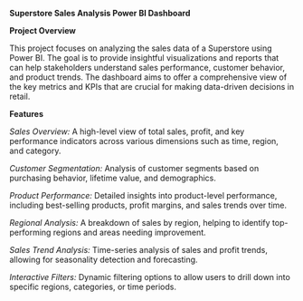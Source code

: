 **********Superstore Sales Analysis Power BI Dashboard**********


****Project Overview****

This project focuses on analyzing the sales data of a Superstore using Power BI. The goal is to provide insightful visualizations and reports that can help stakeholders understand sales performance, customer behavior, and product trends. The dashboard aims to offer a comprehensive view of the key metrics and KPIs that are crucial for making data-driven decisions in retail.


**Features**


*Sales Overview:* A high-level view of total sales, profit, and key performance indicators across various dimensions such as time, region, and category.

*Customer Segmentation:* Analysis of customer segments based on purchasing behavior, lifetime value, and demographics.

*Product Performance:* Detailed insights into product-level performance, including best-selling products, profit margins, and sales trends over time.

*Regional Analysis:* A breakdown of sales by region, helping to identify top-performing regions and areas needing improvement.

*Sales Trend Analysis:* Time-series analysis of sales and profit trends, allowing for seasonality detection and forecasting.

*Interactive Filters:* Dynamic filtering options to allow users to drill down into specific regions, categories, or time periods.
